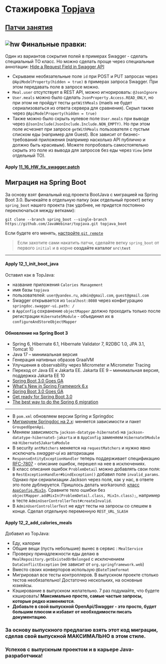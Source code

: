 # Стажировка <a href="https://github.com/JavaWebinar/topjava">Topjava</a>

## [Патчи занятия](https://drive.google.com/drive/u/1/folders/1ZsPX879m6x4Va0Wy3D1EQIBsnZUOOvao)

## ![hw](https://cloud.githubusercontent.com/assets/13649199/13672719/09593080-e6e7-11e5-81d1-5cb629c438ca.png) Финальные правки:

Один из вариантов сокрытия полей в примерах Swagger - сделать специальный TO класс. Но можно сделать проще через специальные аннотации: [Hide a Request Field in Swagger API](https://www.baeldung.com/spring-swagger-hide-field)
- Скрываем необязательные поле `id` при POST и PUT запросах через `@ApiModelProperty(hidden = true)` в примерах запроса Swagger. При этом передавать поле в запросе можно.
- `Meal.user` отсутствует в REST API, можно игнорировать: `@JsonIgnore`
- `User.meals` можно было сделать `JsonProperty.Access.READ_ONLY`, но при этом не пройдут тесты `getWithMeals` (maels не будет сериализоваться из ответа сервера для сравнения). Скрыл также через `@ApiModelProperty(hidden = true)`
- Также можно было скрыть нулевое поле `User.meals` при выводе через `@JsonInclude(JsonInclude.Include.NON_EMPTY)`. Но при этом поле исчезнет при запросе `getWithMeals` пользователя с пустым списком еды (например для Guest). Все зависит от бизнес-требований приложения (например насколько API публично и должно быть красивым). Можете попробовать самостоятельно скрыть это поле из вывода для запросов без еды через `View` (или отдельный TO).

#### Apply [11_16_HW_fix_swagger.patch](https://drive.google.com/file/d/1A76XXvZdZCKxeKnVjZ2VkrWAHEQ1iof2)

## Миграция на Spring Boot
За основу взят финальный код проекта BootJava с миграцией на Spring Boot 3.0.
Вычекайте в отдельную папку (как отдельный проект) ветку `spring_boot` нашего проекта (так удобнее, не придется постоянно переключаться между ветками):
```
git clone --branch spring_boot --single-branch https://github.com/JavaWebinar/topjava.git topjava_boot
```  
Если будете его менять, [настройте `git remote`](https://javaops.ru/view/bootjava/lesson01#project)  
> Если захотите сами накатить патчи, сделайте ветку `spring_boot` от первого `initial` и в корне **создайте каталог `src\test`**  

----

#### Apply 12_1_init_boot_java

Оставил как в TopJava:
- название приложения  `Calories Management`
- имя базы `topjava`
- пользователей:  `user@yandex.ru`, `admin@gmail.com`, `guest@gmail.com`
- Swagger открывается из `localhost:8080` через конфигурацию `springdoc.swagger-ui.path: /`
- в `AppConfig` сохранение `objectMapper` должно проходить только после регистрации `Hibernate5Module` - объединил их в `configureAndStoreObjectMapper`

####  Обновление на Spring Boot 3
- Spring 6, Hibernate 6.1, Hibernate Validator 7, R2DBC 1.0, JPA 3.1, Tomcat 10
- Java 17 – минимальная версия
- Генерация нативных образов GraalVM
- Улучшения в observability через Micrometer и Micrometer Tracing
- Переход от Java EE к Jakarta EE. Jakarta EE 9 – минимальная версия, поддержка Jakarta EE 10
- [Spring Boot 3.0 Goes GA](https://spring.io/blog/2022/11/24/spring-boot-3-0-goes-ga)
- [What's New in Spring Framework 6.x](https://github.com/spring-projects/spring-framework/wiki/What%27s-New-in-Spring-Framework-6.x/)
- [Spring Boot 3.0 Goes GA](https://github.com/spring-projects/spring-boot/wiki/Spring-Boot-3.0-Release-Notes)
- [Get ready for Spring Boot 3.0](https://www.springcloud.io/post/2022-05/springboot-3-0)
- [The best way to do the Spring 6 migration](https://vladmihalcea.com/spring-6-migration/)

---------------------

-  В `pom.xml` обновляем версии Spring и Springdoc
-  [Мигрируем Springdoc на 2.x](https://github.com/springdoc/springdoc-openapi-demos/wiki/springdoc-openapi-2.x-migration-guide): меняется зависимости и пакет `GroupedOpenApi`.
-  Меняем зависимость `jackson-datatype-hibernate5` на `jackson-datatype-hibernate5-jakarta` и в `AppConfig` заменяем `Hibernate5Module` на `Hibernate5JakartaModule`
-  В security `antMatchers` меняется на `requestMatchers` и нужно явно исключать _swagger-ui_ из авторизации
-  `ResponseEntityExceptionHandler` теперь поддерживает спецификацию [RFC-7807](https://www.rfc-editor.org/rfc/rfc7807.html) - описание ошибок, перешел на нее в исключениях. 
-  В класс описания ошибок `ProblemDetail` можно добавлять свои поля: в `RestExceptionHandler#bindException()` добавил поле `invalid_params`. Однако при сериализации Jackson через поля, как у нас, в ответе это поле дублируется. Пришлось делать workaround: [класс `AppConfig.MixIn`](https://stackoverflow.com/questions/32235993/mix-of-standard-and-dynamic-properties-in-jackson-mapping/74630129#74630129).
  Сравните тело ошибки без `objectMapper.addMixIn(ProblemDetail.class, MixIn.class);`, например в тесте `AdminUserControllerTest#createInvalid`.
-  В `AdminUserControllerTest` не идут тесты на запросы со слешем в конце. Сделал отдельную переменную `REST_URL_SLASH`

#### Apply 12_2_add_calories_meals

Добавил из TopJava: 
- Еду, калории
- Общие вещи (пусть небольшие) вынес в сервис : `MealService`
- Проверку принадлежности еды делаю в `MealRepository.getExistedOrBelonged` с исключением `DataConflictException` (не зависит от `org.springframework.web`)
- Вместо своих конверторов использую `@DateTimeFormat`
- Мигрировал все тесты контроллеров. В выпускном проекте столько тестов необязательно! Достаточно нескольких, на основные юзкейсы.
- Кэширование в выпускном желательно. 7 раз подумайте, что будете кэшировать! **Максимально просто, самые частые запросы, которые редко изменяются**.
- **Добавьте в свой выпускной OpenApi/Swagger - это просто, будет большим плюсом и избавит от необходимости писать документацию**.

### За основу выпускного предлагаю взять этот код миграции, сделав свой выпускной МАКСИМАЛЬНО в этом стиле.
### Успехов с выпускным проектом и в карьере Java-разработчика! 

